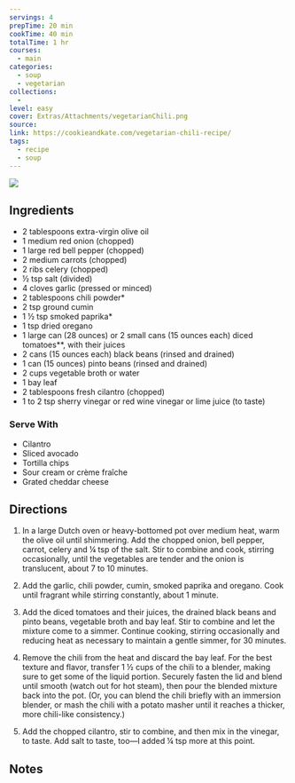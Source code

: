 ```yaml
---
servings: 4
prepTime: 20 min
cookTime: 40 min
totalTime: 1 hr
courses:
  - main
categories:
  - soup
  - vegetarian
collections:
  -
level: easy
cover: Extras/Attachments/vegetarianChili.png
source:
link: https://cookieandkate.com/vegetarian-chili-recipe/
tags:
  - recipe
  - soup
---
```


![](Extras/Attachments/vegetarianChili.png)


## Ingredients

- 2 tablespoons extra-virgin olive oil
- 1 medium red onion (chopped)
- 1 large red bell pepper (chopped)
- 2 medium carrots (chopped)
- 2 ribs celery (chopped)
- ½ tsp salt (divided)
- 4 cloves garlic (pressed or minced)
- 2 tablespoons chili powder*
- 2 tsp ground cumin
- 1 ½ tsp smoked paprika*
- 1 tsp dried oregano
- 1 large can (28 ounces) or 2 small cans (15 ounces each) diced tomatoes**, with their juices
- 2 cans (15 ounces each) black beans (rinsed and drained)
- 1 can (15 ounces) pinto beans (rinsed and drained)
- 2 cups vegetable broth or water
- 1 bay leaf
- 2 tablespoons fresh cilantro (chopped)
- 1 to 2 tsp sherry vinegar or red wine vinegar or lime juice (to taste)

### Serve With

- Cilantro
- Sliced avocado
- Tortilla chips
- Sour cream or crème fraîche
- Grated cheddar cheese


## Directions

1. In a large Dutch oven or heavy-bottomed pot over medium heat, warm the olive oil until shimmering. Add the chopped onion, bell pepper, carrot, celery and ¼ tsp of the salt. Stir to combine and cook, stirring occasionally, until the vegetables are tender and the onion is translucent, about 7 to 10 minutes.

2. Add the garlic, chili powder, cumin, smoked paprika and oregano. Cook until fragrant while stirring constantly, about 1 minute.

3. Add the diced tomatoes and their juices, the drained black beans and pinto beans, vegetable broth and bay leaf. Stir to combine and let the mixture come to a simmer. Continue cooking, stirring occasionally and reducing heat as necessary to maintain a gentle simmer, for 30 minutes.

4. Remove the chili from the heat and discard the bay leaf. For the best texture and flavor, transfer 1 ½ cups of the chili to a blender, making sure to get some of the liquid portion. Securely fasten the lid and blend until smooth (watch out for hot steam), then pour the blended mixture back into the pot. (Or, you can blend the chili briefly with an immersion blender, or mash the chili with a potato masher until it reaches a thicker, more chili-like consistency.)

5. Add the chopped cilantro, stir to combine, and then mix in the vinegar, to taste. Add salt to taste, too—I added ¼ tsp more at this point.


## Notes
